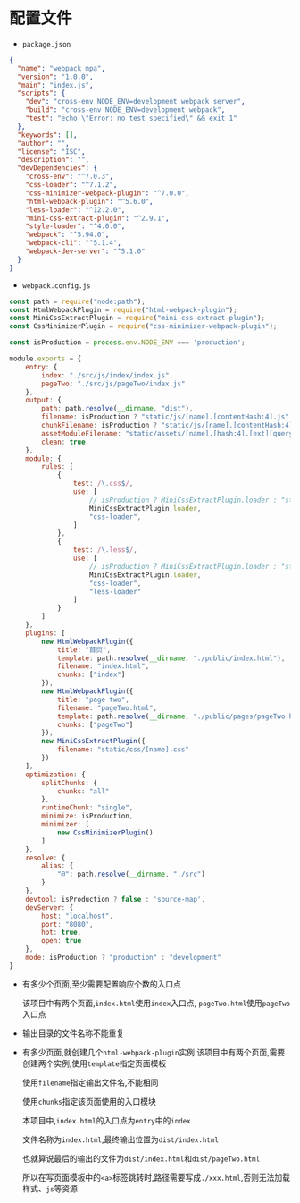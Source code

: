 <h1>配置文件</h1>

* `package.json`

```json title="package.json"
{
  "name": "webpack_mpa",
  "version": "1.0.0",
  "main": "index.js",
  "scripts": {
    "dev": "cross-env NODE_ENV=development webpack server",
    "build": "cross-env NODE_ENV=development webpack",
    "test": "echo \"Error: no test specified\" && exit 1"
  },
  "keywords": [],
  "author": "",
  "license": "ISC",
  "description": "",
  "devDependencies": {
    "cross-env": "^7.0.3",
    "css-loader": "^7.1.2",
    "css-minimizer-webpack-plugin": "^7.0.0",
    "html-webpack-plugin": "^5.6.0",
    "less-loader": "^12.2.0",
    "mini-css-extract-plugin": "^2.9.1",
    "style-loader": "^4.0.0",
    "webpack": "^5.94.0",
    "webpack-cli": "^5.1.4",
    "webpack-dev-server": "^5.1.0"
  }
}

```

* `webpack.config.js`

```javascript title="webpack.config.js"
const path = require("node:path");
const HtmlWebpackPlugin = require("html-webpack-plugin");
const MiniCssExtractPlugin = require("mini-css-extract-plugin");
const CssMinimizerPlugin = require("css-minimizer-webpack-plugin");

const isProduction = process.env.NODE_ENV === 'production';

module.exports = {
    entry: {
        index: "./src/js/index/index.js",
        pageTwo: "./src/js/pageTwo/index.js"
    },
    output: {
        path: path.resolve(__dirname, "dist"),
        filename: isProduction ? "static/js/[name].[contentHash:4].js" : "static/js/[name].js",
        chunkFilename: isProduction ? "static/js/[name].[contentHash:4].chunk.js" : "static/js/[name].chunk.js",
        assetModuleFilename: "static/assets/[name].[hash:4].[ext][query]",
        clean: true
    },
    module: {
        rules: [
            {
                test: /\.css$/,
                use: [
                    // isProduction ? MiniCssExtractPlugin.loader : "style-loader",
                    MiniCssExtractPlugin.loader,
                    "css-loader",
                ]
            },
            {
                test: /\.less$/,
                use: [
                    // isProduction ? MiniCssExtractPlugin.loader : "style-loader",
                    MiniCssExtractPlugin.loader,
                    "css-loader",
                    "less-loader"
                ]
            }
        ]
    },
    plugins: [
        new HtmlWebpackPlugin({
            title: "首页",
            template: path.resolve(__dirname, "./public/index.html"),
            filename: "index.html",
            chunks: ["index"]
        }),
        new HtmlWebpackPlugin({
            title: "page two",
            filename: "pageTwo.html",
            template: path.resolve(__dirname, "./public/pages/pageTwo.html"),
            chunks: ["pageTwo"]
        }),
        new MiniCssExtractPlugin({
            filename: "static/css/[name].css"
        })
    ],
    optimization: {
        splitChunks: {
            chunks: "all"
        },
        runtimeChunk: "single",
        minimize: isProduction,
        minimizer: [
            new CssMinimizerPlugin()
        ]
    },
    resolve: {
        alias: {
            "@": path.resolve(__dirname, "./src")
        }
    },
    devtool: isProduction ? false : 'source-map',
    devServer: {
        host: "localhost",
        port: "8080",
        hot: true,
        open: true
    },
    mode: isProduction ? "production" : "development"
}
```

* 有多少个页面,至少需要配置响应个数的入口点

    该项目中有两个页面,`index.html`使用`index`入口点, `pageTwo.html`使用`pageTwo`入口点

* 输出目录的文件名称不能重复
* 有多少页面,就创建几个`html-webpack-plugin`实例
    该项目中有两个页面,需要创建两个实例,使用`template`指定页面模板

    使用`filename`指定输出文件名,不能相同

    使用`chunks`指定该页面使用的入口模块

    本项目中,`index.html`的入口点为`entry`中的`index`

    文件名称为`index.html`,最终输出位置为`dist/index.html`

    也就算说最后的输出的文件为`dist/index.html`和`dist/pageTwo.html`

    所以在写页面模板中的`<a>`标签跳转时,路径需要写成`./xxx.html`,否则无法加载样式、`js`等资源